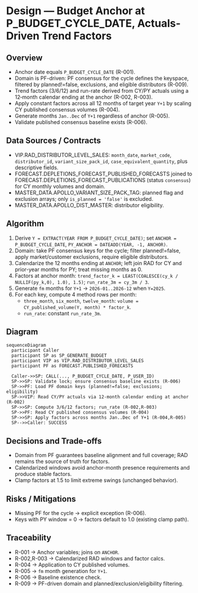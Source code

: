 # Design — Budget Anchor at P_BUDGET_CYCLE_DATE, Actuals-Driven Trend Factors

## Overview
- Anchor date equals `P_BUDGET_CYCLE_DATE` (R-001).
- Domain is PF-driven: PF consensus for the cycle defines the keyspace, filtered by planned!=false, exclusions, and eligible distributors (R-009).
- Trend factors (3/6/12) and run-rate derived from CY/PY actuals using a 12‑month calendar ending at the anchor (R-002, R-003).
- Apply constant factors across all 12 months of target year `Y+1` by scaling CY published consensus volumes (R-004).
- Generate months `Jan..Dec` of `Y+1` regardless of anchor (R-005).
- Validate published consensus baseline exists (R-006).

## Data Sources / Contracts
- VIP.RAD_DISTRIBUTOR_LEVEL_SALES: `month_date`, `market_code`, `distributor_id`, `variant_size_pack_id`, `case_equivalent_quantity`, plus descriptive fields.
- FORECAST.DEPLETIONS_FORECAST_PUBLISHED_FORECASTS joined to FORECAST.DEPLETIONS_FORECAST_PUBLICATIONS (status `consensus`) for CY monthly volumes and domain.
- MASTER_DATA.APOLLO_VARIANT_SIZE_PACK_TAG: planned flag and exclusion arrays; only `is_planned = 'false'` is excluded.
- MASTER_DATA.APOLLO_DIST_MASTER: distributor eligibility.

## Algorithm
1. Derive `Y = EXTRACT(YEAR FROM P_BUDGET_CYCLE_DATE)`; set `ANCHOR = P_BUDGET_CYCLE_DATE`, `PY_ANCHOR = DATEADD(YEAR, -1, ANCHOR)`.
2. Domain: take PF consensus keys for the cycle; filter planned!=false, apply market/customer exclusions, require eligible distributors.
3. Calendarize the 12 months ending at `ANCHOR`; left join RAD for CY and prior-year months for PY; treat missing months as 0.
4. Factors at anchor month: `trend_factor_k = LEAST(COALESCE(cy_k / NULLIF(py_k,0), 1.0), 1.5)`; `run_rate_3m = cy_3m / 3`.
5. Generate `fm` months for `Y+1` → `2026-01..2026-12` when `Y=2025`.
6. For each key, compute 4 method rows per month:
   - `three_month`, `six_month`, `twelve_month`: `volume = CY_published_volume(Y, month) * factor_k`.
   - `run_rate`: constant `run_rate_3m`.

## Diagram
```mermaid
sequenceDiagram
  participant Caller
  participant SP as SP_GENERATE_BUDGET
  participant VIP as VIP.RAD_DISTRIBUTOR_LEVEL_SALES
  participant PF as FORECAST.PUBLISHED_FORECASTS

  Caller->>SP: CALL(..., P_BUDGET_CYCLE_DATE, P_USER_ID)
  SP->>SP: Validate lock; ensure consensus baseline exists (R-006)
  SP->>PF: Load PF domain keys (planned!=false; exclusions; eligibility)
  SP->>VIP: Read CY/PY actuals via 12-month calendar ending at anchor (R-002)
  SP->>SP: Compute 3/6/12 factors; run_rate (R-002,R-003)
  SP->>PF: Read CY published consensus volumes (R-004)
  SP->>SP: Apply factors across months Jan..Dec of Y+1 (R-004,R-005)
  SP-->>Caller: SUCCESS
```

## Decisions and Trade-offs
- Domain from PF guarantees baseline alignment and full coverage; RAD remains the source of truth for factors.
- Calendarized windows avoid anchor-month presence requirements and produce stable factors.
- Clamp factors at 1.5 to limit extreme swings (unchanged behavior).

## Risks / Mitigations
- Missing PF for the cycle → explicit exception (R-006).
- Keys with PY window = 0 → factors default to 1.0 (existing clamp path).

## Traceability
- R-001 → Anchor variables; joins on `ANCHOR`.
- R-002,R-003 → Calendarized RAD windows and factor calcs.
- R-004 → Application to CY published volumes.
- R-005 → `fm` month generation for `Y+1`.
- R-006 → Baseline existence check.
- R-009 → PF-driven domain and planned/exclusion/eligibility filtering.
